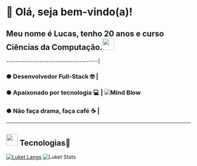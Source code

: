 # 🤖 Olá, seja bem-vindo(a)!

## Meu nome é Lucas, tenho 20 anos e curso Ciências da Computação.<img src="https://monophy.com/media/quEEziksvnJubvbe2K/monophy.gif" width="32" height="32"/>
---------------------------------------|
 ### ● Desenvolvedor Full-Stack 🤓     |
 ### ● Apaixonado por tecnologia 💻    |  ![Mind Blow](https://i.pinimg.com/originals/fe/91/a3/fe91a3dc38b1981226c5c025fc759674.gif)
 ### ● Não faça drama, faça café ☕     |
 ---------------------------------------
## <img src="https://camo.githubusercontent.com/9ff917a34baf78e3fdbaf8370cf42e756041270610f0466dc9af2c0d9184db7a/68747470733a2f2f6d656469612e67697068792e636f6d2f6d656469612f66396a514c614b4a4a6c36644c30416d6d5a2f67697068792e676966" data-canonical-src="https://gyazo.com/eb5c5741b6a9a16c692170a41a49c858.png" width="32" height="32" /> Tecnologias🔽


[![Luket Langs](https://github-readme-stats.vercel.app/api/top-langs/?username=luketflp&layout=compact&theme=radical)](https://github.com/luketflp/github-readme-stats)
![Luket Stats](https://github-readme-stats.vercel.app/api?username=luketflp&theme=radical&show_icons=true)
